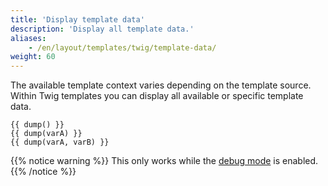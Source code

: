 ```yaml
---
title: 'Display template data'
description: 'Display all template data.'
aliases:
    - /en/layout/templates/twig/template-data/
weight: 60
---
```



The available template context varies depending on the template source. Within Twig templates you can display all available 
or specific template data.

```twig
{{ dump() }}
{{ dump(varA) }}
{{ dump(varA, varB) }}
```

{{% notice warning %}}
This only works while the [debug mode](/en/system/debug-mode/) is enabled.
{{% /notice %}}